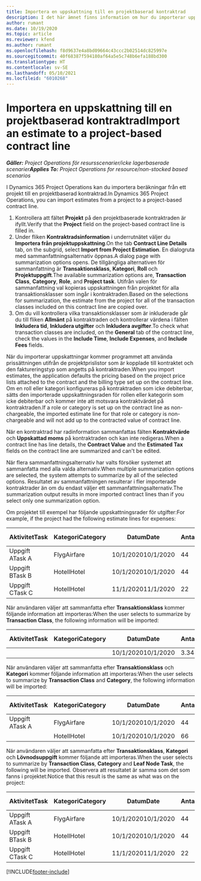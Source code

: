 ```yaml
---
title: Importera en uppskattning till en projektbaserad kontraktrad
description: I det här ämnet finns information om hur du importerar uppskattningar från ett projekt till en kontraktrad.
author: rumant
ms.date: 10/19/2020
ms.topic: article
ms.reviewer: kfend
ms.author: rumant
ms.openlocfilehash: f8d9637e4a8bd09664c43ccc2b02514dc825997e
ms.sourcegitcommit: 40f68387f594180af64a5e5c748b6efa188bd300
ms.translationtype: HT
ms.contentlocale: sv-SE
ms.lasthandoff: 05/10/2021
ms.locfileid: "6010268"
---
```

# <a name="import-an-estimate-to-a-project-based-contract-line"></a><span data-ttu-id="7070e-103">Importera en uppskattning till en projektbaserad kontraktrad</span><span class="sxs-lookup"><span data-stu-id="7070e-103">Import an estimate to a project-based contract line</span></span>

<span data-ttu-id="7070e-104">_**Gäller:** Project Operations för resursscenarier/icke lagerbaserade scenarier_</span><span class="sxs-lookup"><span data-stu-id="7070e-104">_**Applies To:** Project Operations for resource/non-stocked based scenarios_</span></span>

<span data-ttu-id="7070e-105">I Dynamics 365 Project Operations kan du importera beräkningar från ett projekt till en projektbaserad kontraktrad.</span><span class="sxs-lookup"><span data-stu-id="7070e-105">In Dynamics 365 Project Operations, you can import estimates from a project to a project-based contract line.</span></span>

1. <span data-ttu-id="7070e-106">Kontrollera att fältet **Projekt** på den projektbaserade kontraktraden är ifyllt.</span><span class="sxs-lookup"><span data-stu-id="7070e-106">Verify that the **Project** field on the project-based contract line is filled in.</span></span>
2. <span data-ttu-id="7070e-107">Under fliken **Kontraktradsinformation** i underrutnätet väljer du **Importera från projektuppskattning**.</span><span class="sxs-lookup"><span data-stu-id="7070e-107">On the tab **Contract Line Details** tab, on the subgrid, select **Import from Project Estimation**.</span></span> <span data-ttu-id="7070e-108">En dialogruta med sammanfattningsalternativ öppnas.</span><span class="sxs-lookup"><span data-stu-id="7070e-108">A dialog page with summarization options opens.</span></span> <span data-ttu-id="7070e-109">De tillgängliga alternativen för sammanfattning är **Transaktionsklass**, **Kategori**, **Roll** och **Projektuppgift**.</span><span class="sxs-lookup"><span data-stu-id="7070e-109">The available summarization options are, **Transaction Class**, **Category**, **Role**, and **Project task**.</span></span> <span data-ttu-id="7070e-110">Utifrån valen för sammanfattning val kopieras uppskattningen från projektet för alla transaktionsklasser som ingår i kontraktraden.</span><span class="sxs-lookup"><span data-stu-id="7070e-110">Based on the selections for summarization, the estimate from the project for all of the transaction classes included on this contract line are copied over.</span></span> 
3. <span data-ttu-id="7070e-111">Om du vill kontrollera vilka transaktionsklasser som är inkluderade går du till fliken **Allmänt** på kontraktraden och kontrollerar värdena i fälten **Inkludera tid**, **Inkludera utgifter** och **Inkludera avgifter**.</span><span class="sxs-lookup"><span data-stu-id="7070e-111">To check what transaction classes are included, on the **General** tab of the contract line, check the values in the **Include Time**, **Include Expenses**, and **Include Fees** fields.</span></span>

<span data-ttu-id="7070e-112">När du importerar uppskattningar kommer programmet att använda prissättningen utifrån de projektprislistor som är kopplade till kontraktet och den faktureringstyp som angetts på kontraktraden.</span><span class="sxs-lookup"><span data-stu-id="7070e-112">When you import estimates, the application defaults the pricing based on the project price lists attached to the contract and the billing type set up on the contract line.</span></span> <span data-ttu-id="7070e-113">Om en roll eller kategori konfigureras på kontraktraden som icke debiterbar, sätts den importerade uppskattningsraden för rollen eller kategorin som icke debiterbar och kommer inte att motsvara kontraktvärdet på kontraktraden.</span><span class="sxs-lookup"><span data-stu-id="7070e-113">If a role or category is set up on the contract line as non-chargeable, the imported estimate line for that role or category is non-chargeable and will not add up to the contracted value of contract line.</span></span>

<span data-ttu-id="7070e-114">När en kontraktrad har radinformation sammanfattas fälten **Kontraktvärde** och **Uppskattad moms** på kontraktraden och kan inte redigeras.</span><span class="sxs-lookup"><span data-stu-id="7070e-114">When a contract line has line details, the **Contract Value** and the **Estimated Tax** fields on the contract line are summarized and can't be edited.</span></span>

<span data-ttu-id="7070e-115">När flera sammanfattningsalternativ har valts försöker systemet att sammanfatta med alla valda alternativ.</span><span class="sxs-lookup"><span data-stu-id="7070e-115">When multiple summarization options are selected, the system attempts to summarize by all of the selected options.</span></span> <span data-ttu-id="7070e-116">Resultatet av sammanfattningen resulterar i fler importerade kontraktrader än om du endast väljer ett sammanfattningsalternativ.</span><span class="sxs-lookup"><span data-stu-id="7070e-116">The summarization output results in more imported contract lines than if you select only one summarization option.</span></span>

<span data-ttu-id="7070e-117">Om projektet till exempel har följande uppskattningsrader för utgifter:</span><span class="sxs-lookup"><span data-stu-id="7070e-117">For example, if the project had the following estimate lines for expenses:</span></span>

| <span data-ttu-id="7070e-118">Aktivitet</span><span class="sxs-lookup"><span data-stu-id="7070e-118">Task</span></span> | <span data-ttu-id="7070e-119">Kategori</span><span class="sxs-lookup"><span data-stu-id="7070e-119">Category</span></span> | <span data-ttu-id="7070e-120">Datum</span><span class="sxs-lookup"><span data-stu-id="7070e-120">Date</span></span> | <span data-ttu-id="7070e-121">Antal</span><span class="sxs-lookup"><span data-stu-id="7070e-121">Quantity</span></span> | <span data-ttu-id="7070e-122">Enhetspris</span><span class="sxs-lookup"><span data-stu-id="7070e-122">Unit price</span></span> | <span data-ttu-id="7070e-123">Belopp</span><span class="sxs-lookup"><span data-stu-id="7070e-123">Amount</span></span> |
| --- | --- | --- | --- | --- | --- |
| <span data-ttu-id="7070e-124">Uppgift A</span><span class="sxs-lookup"><span data-stu-id="7070e-124">Task A</span></span> | <span data-ttu-id="7070e-125">Flyg</span><span class="sxs-lookup"><span data-stu-id="7070e-125">Airfare</span></span> | <span data-ttu-id="7070e-126">10/1/2020</span><span class="sxs-lookup"><span data-stu-id="7070e-126">10/1/2020</span></span> | <span data-ttu-id="7070e-127">4</span><span class="sxs-lookup"><span data-stu-id="7070e-127">4</span></span> | <span data-ttu-id="7070e-128">400</span><span class="sxs-lookup"><span data-stu-id="7070e-128">400</span></span> | <span data-ttu-id="7070e-129">1600</span><span class="sxs-lookup"><span data-stu-id="7070e-129">1600</span></span> |
| <span data-ttu-id="7070e-130">Uppgift B</span><span class="sxs-lookup"><span data-stu-id="7070e-130">Task B</span></span> | <span data-ttu-id="7070e-131">Hotell</span><span class="sxs-lookup"><span data-stu-id="7070e-131">Hotel</span></span> | <span data-ttu-id="7070e-132">10/1/2020</span><span class="sxs-lookup"><span data-stu-id="7070e-132">10/1/2020</span></span> | <span data-ttu-id="7070e-133">4</span><span class="sxs-lookup"><span data-stu-id="7070e-133">4</span></span> | <span data-ttu-id="7070e-134">200</span><span class="sxs-lookup"><span data-stu-id="7070e-134">200</span></span> | <span data-ttu-id="7070e-135">800</span><span class="sxs-lookup"><span data-stu-id="7070e-135">800</span></span> |
| <span data-ttu-id="7070e-136">Uppgift C</span><span class="sxs-lookup"><span data-stu-id="7070e-136">Task C</span></span> | <span data-ttu-id="7070e-137">Hotell</span><span class="sxs-lookup"><span data-stu-id="7070e-137">Hotel</span></span> | <span data-ttu-id="7070e-138">11/1/2020</span><span class="sxs-lookup"><span data-stu-id="7070e-138">11/1/2020</span></span> | <span data-ttu-id="7070e-139">2</span><span class="sxs-lookup"><span data-stu-id="7070e-139">2</span></span> | <span data-ttu-id="7070e-140">200</span><span class="sxs-lookup"><span data-stu-id="7070e-140">200</span></span> | <span data-ttu-id="7070e-141">400</span><span class="sxs-lookup"><span data-stu-id="7070e-141">400</span></span> |

<span data-ttu-id="7070e-142">När användaren väljer att sammanfatta efter **Transaktionsklass** kommer följande information att importeras:</span><span class="sxs-lookup"><span data-stu-id="7070e-142">When the user selects to summarize by **Transaction Class**, the following information will be imported:</span></span>

| <span data-ttu-id="7070e-143">Aktivitet</span><span class="sxs-lookup"><span data-stu-id="7070e-143">Task</span></span> | <span data-ttu-id="7070e-144">Kategori</span><span class="sxs-lookup"><span data-stu-id="7070e-144">Category</span></span> | <span data-ttu-id="7070e-145">Datum</span><span class="sxs-lookup"><span data-stu-id="7070e-145">Date</span></span> | <span data-ttu-id="7070e-146">Antal</span><span class="sxs-lookup"><span data-stu-id="7070e-146">Quantity</span></span> | <span data-ttu-id="7070e-147">Enhetspris</span><span class="sxs-lookup"><span data-stu-id="7070e-147">Unit price</span></span> | <span data-ttu-id="7070e-148">Belopp</span><span class="sxs-lookup"><span data-stu-id="7070e-148">Amount</span></span> |
| --- | --- | --- | --- | --- | --- |
| &nbsp;  | &nbsp;  | <span data-ttu-id="7070e-149">10/1/2020</span><span class="sxs-lookup"><span data-stu-id="7070e-149">10/1/2020</span></span> | <span data-ttu-id="7070e-150">3.34</span><span class="sxs-lookup"><span data-stu-id="7070e-150">3.34</span></span> | <span data-ttu-id="7070e-151">840</span><span class="sxs-lookup"><span data-stu-id="7070e-151">840</span></span> | <span data-ttu-id="7070e-152">2800</span><span class="sxs-lookup"><span data-stu-id="7070e-152">2800</span></span> |

<span data-ttu-id="7070e-153">När användaren väljer att sammanfatta efter **Transaktionsklass** och **Kategori** kommer följande information att importeras:</span><span class="sxs-lookup"><span data-stu-id="7070e-153">When the user selects to summarize by **Transaction Class** and **Category**, the following information will be imported:</span></span>

| <span data-ttu-id="7070e-154">Aktivitet</span><span class="sxs-lookup"><span data-stu-id="7070e-154">Task</span></span> | <span data-ttu-id="7070e-155">Kategori</span><span class="sxs-lookup"><span data-stu-id="7070e-155">Category</span></span> | <span data-ttu-id="7070e-156">Datum</span><span class="sxs-lookup"><span data-stu-id="7070e-156">Date</span></span> | <span data-ttu-id="7070e-157">Antal</span><span class="sxs-lookup"><span data-stu-id="7070e-157">Quantity</span></span> | <span data-ttu-id="7070e-158">Enhetspris</span><span class="sxs-lookup"><span data-stu-id="7070e-158">Unit price</span></span> | <span data-ttu-id="7070e-159">Belopp</span><span class="sxs-lookup"><span data-stu-id="7070e-159">Amount</span></span> |
| --- | --- | --- | --- | --- | --- |
| <span data-ttu-id="7070e-160">Uppgift A</span><span class="sxs-lookup"><span data-stu-id="7070e-160">Task A</span></span> | <span data-ttu-id="7070e-161">Flyg</span><span class="sxs-lookup"><span data-stu-id="7070e-161">Airfare</span></span> | <span data-ttu-id="7070e-162">10/1/2020</span><span class="sxs-lookup"><span data-stu-id="7070e-162">10/1/2020</span></span> | <span data-ttu-id="7070e-163">4</span><span class="sxs-lookup"><span data-stu-id="7070e-163">4</span></span> | <span data-ttu-id="7070e-164">400</span><span class="sxs-lookup"><span data-stu-id="7070e-164">400</span></span> | <span data-ttu-id="7070e-165">1600</span><span class="sxs-lookup"><span data-stu-id="7070e-165">1600</span></span> |
| &nbsp;  | <span data-ttu-id="7070e-166">Hotell</span><span class="sxs-lookup"><span data-stu-id="7070e-166">Hotel</span></span> | <span data-ttu-id="7070e-167">10/1/2020</span><span class="sxs-lookup"><span data-stu-id="7070e-167">10/1/2020</span></span> | <span data-ttu-id="7070e-168">6</span><span class="sxs-lookup"><span data-stu-id="7070e-168">6</span></span> | <span data-ttu-id="7070e-169">200</span><span class="sxs-lookup"><span data-stu-id="7070e-169">200</span></span> | <span data-ttu-id="7070e-170">1200</span><span class="sxs-lookup"><span data-stu-id="7070e-170">1200</span></span> |

<span data-ttu-id="7070e-171">När användaren väljer att sammanfatta efter **Transaktionsklass**, **Kategori** och **Lövnodsuppgift** kommer följande att importeras.</span><span class="sxs-lookup"><span data-stu-id="7070e-171">When the user selects to summarize by **Transaction Class**, **Category** and **Leaf Node Task**, the following will be imported.</span></span> <span data-ttu-id="7070e-172">Observera att resultatet är samma som det som fanns i projektet:</span><span class="sxs-lookup"><span data-stu-id="7070e-172">Notice that this result is the same as what was on the project:</span></span>

| <span data-ttu-id="7070e-173">Aktivitet</span><span class="sxs-lookup"><span data-stu-id="7070e-173">Task</span></span> | <span data-ttu-id="7070e-174">Kategori</span><span class="sxs-lookup"><span data-stu-id="7070e-174">Category</span></span> | <span data-ttu-id="7070e-175">Datum</span><span class="sxs-lookup"><span data-stu-id="7070e-175">Date</span></span> | <span data-ttu-id="7070e-176">Antal</span><span class="sxs-lookup"><span data-stu-id="7070e-176">Quantity</span></span> | <span data-ttu-id="7070e-177">Enhetspris</span><span class="sxs-lookup"><span data-stu-id="7070e-177">Unit price</span></span> | <span data-ttu-id="7070e-178">Belopp</span><span class="sxs-lookup"><span data-stu-id="7070e-178">Amount</span></span> |
| --- | --- | --- | --- | --- | --- |
| <span data-ttu-id="7070e-179">Uppgift A</span><span class="sxs-lookup"><span data-stu-id="7070e-179">Task A</span></span> | <span data-ttu-id="7070e-180">Flyg</span><span class="sxs-lookup"><span data-stu-id="7070e-180">Airfare</span></span> | <span data-ttu-id="7070e-181">10/1/2020</span><span class="sxs-lookup"><span data-stu-id="7070e-181">10/1/2020</span></span> | <span data-ttu-id="7070e-182">4</span><span class="sxs-lookup"><span data-stu-id="7070e-182">4</span></span> | <span data-ttu-id="7070e-183">400</span><span class="sxs-lookup"><span data-stu-id="7070e-183">400</span></span> | <span data-ttu-id="7070e-184">1600</span><span class="sxs-lookup"><span data-stu-id="7070e-184">1600</span></span> |
| <span data-ttu-id="7070e-185">Uppgift B</span><span class="sxs-lookup"><span data-stu-id="7070e-185">Task B</span></span> | <span data-ttu-id="7070e-186">Hotell</span><span class="sxs-lookup"><span data-stu-id="7070e-186">Hotel</span></span> | <span data-ttu-id="7070e-187">10/1/2020</span><span class="sxs-lookup"><span data-stu-id="7070e-187">10/1/2020</span></span> | <span data-ttu-id="7070e-188">4</span><span class="sxs-lookup"><span data-stu-id="7070e-188">4</span></span> | <span data-ttu-id="7070e-189">200</span><span class="sxs-lookup"><span data-stu-id="7070e-189">200</span></span> | <span data-ttu-id="7070e-190">800</span><span class="sxs-lookup"><span data-stu-id="7070e-190">800</span></span> |
| <span data-ttu-id="7070e-191">Uppgift C</span><span class="sxs-lookup"><span data-stu-id="7070e-191">Task C</span></span> | <span data-ttu-id="7070e-192">Hotell</span><span class="sxs-lookup"><span data-stu-id="7070e-192">Hotel</span></span> | <span data-ttu-id="7070e-193">11/1/2020</span><span class="sxs-lookup"><span data-stu-id="7070e-193">11/1/2020</span></span> | <span data-ttu-id="7070e-194">2</span><span class="sxs-lookup"><span data-stu-id="7070e-194">2</span></span> | <span data-ttu-id="7070e-195">200</span><span class="sxs-lookup"><span data-stu-id="7070e-195">200</span></span> | <span data-ttu-id="7070e-196">400</span><span class="sxs-lookup"><span data-stu-id="7070e-196">400</span></span> |


[!INCLUDE[footer-include](../includes/footer-banner.md)]
